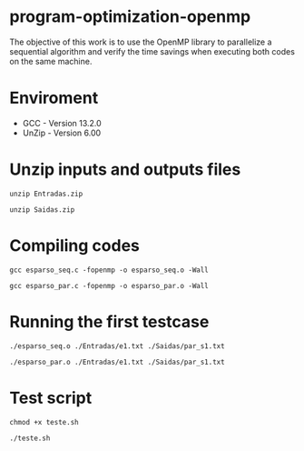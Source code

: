 # program-optimization-openmp
The objective of this work is to use the OpenMP library to parallelize a sequential algorithm and verify the time savings when executing both codes on the same machine.

# Enviroment
- GCC - Version 13.2.0
- UnZip - Version 6.00

# Unzip inputs and outputs files
```console
unzip Entradas.zip
```
```console
unzip Saidas.zip
```

# Compiling codes
```console
gcc esparso_seq.c -fopenmp -o esparso_seq.o -Wall
```
```console
gcc esparso_par.c -fopenmp -o esparso_par.o -Wall
```

# Running the first testcase
```console
./esparso_seq.o ./Entradas/e1.txt ./Saidas/par_s1.txt
```
```console
./esparso_par.o ./Entradas/e1.txt ./Saidas/par_s1.txt
```

# Test script
```console
chmod +x teste.sh
```

```console
./teste.sh
```
